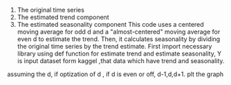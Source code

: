 1. The original time series
2. The estimated trend component
3. The estimated seasonality component
This code uses a centered moving average for odd d and a "almost-centered" moving average for even d to estimate the trend.
 Then, it calculates seasonality by dividing the original time series by the trend estimate.
First import necessary library
using def function for estimate trend and estimate seasonality, Y is input dataset form kaggel ,that data which have trend and seasonality.

assuming the d,  if optization of d , if d is even or off, d-1,d,d+1.
plt the graph
